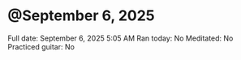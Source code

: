 # @September 6, 2025

Full date: September 6, 2025 5:05 AM
Ran today: No
Meditated: No
Practiced guitar: No